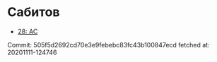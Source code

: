 # Сабитов
- [28: AC](28.md)

Commit: 505f5d2692cd70e3e9febebc83fc43b100847ecd
 fetched at: 20201111-124746
